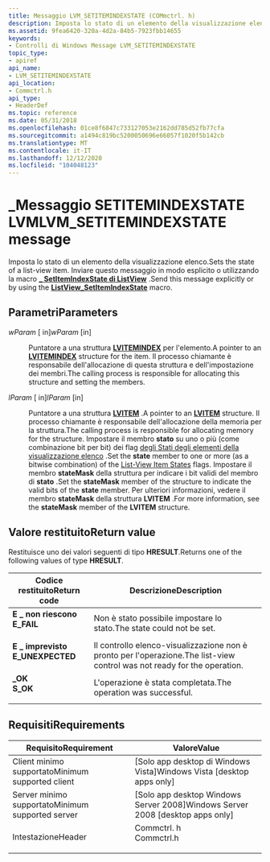 ```yaml
---
title: Messaggio LVM_SETITEMINDEXSTATE (COMmctrl. h)
description: Imposta lo stato di un elemento della visualizzazione elenco. Inviare questo messaggio in modo esplicito o utilizzando la \_ macro SetItemIndexState di ListView.
ms.assetid: 9fea6420-320a-4d2a-84b5-7923fbb14655
keywords:
- Controlli di Windows Message LVM_SETITEMINDEXSTATE
topic_type:
- apiref
api_name:
- LVM_SETITEMINDEXSTATE
api_location:
- Commctrl.h
api_type:
- HeaderDef
ms.topic: reference
ms.date: 05/31/2018
ms.openlocfilehash: 01ce8f6847c733127053e2162dd785d52fb77cfa
ms.sourcegitcommit: a1494c819bc5200050696e66057f1020f5b142cb
ms.translationtype: MT
ms.contentlocale: it-IT
ms.lasthandoff: 12/12/2020
ms.locfileid: "104048123"
---
```

# <a name="lvm_setitemindexstate-message"></a><span data-ttu-id="fc3c2-105">\_Messaggio SETITEMINDEXSTATE LVM</span><span class="sxs-lookup"><span data-stu-id="fc3c2-105">LVM\_SETITEMINDEXSTATE message</span></span>

<span data-ttu-id="fc3c2-106">Imposta lo stato di un elemento della visualizzazione elenco.</span><span class="sxs-lookup"><span data-stu-id="fc3c2-106">Sets the state of a list-view item.</span></span> <span data-ttu-id="fc3c2-107">Inviare questo messaggio in modo esplicito o utilizzando la macro [**\_ SetItemIndexState di ListView**](/windows/desktop/api/Commctrl/nf-commctrl-listview_setitemindexstate) .</span><span class="sxs-lookup"><span data-stu-id="fc3c2-107">Send this message explicitly or by using the [**ListView\_SetItemIndexState**](/windows/desktop/api/Commctrl/nf-commctrl-listview_setitemindexstate) macro.</span></span>

## <a name="parameters"></a><span data-ttu-id="fc3c2-108">Parametri</span><span class="sxs-lookup"><span data-stu-id="fc3c2-108">Parameters</span></span>

<dl> <dt>

<span data-ttu-id="fc3c2-109">*wParam* \[ in\]</span><span class="sxs-lookup"><span data-stu-id="fc3c2-109">*wParam* \[in\]</span></span>
</dt> <dd>

<span data-ttu-id="fc3c2-110">Puntatore a una struttura [**LVITEMINDEX**](/windows/win32/api/commctrl/ns-commctrl-lvitemindex) per l'elemento.</span><span class="sxs-lookup"><span data-stu-id="fc3c2-110">A pointer to an [**LVITEMINDEX**](/windows/win32/api/commctrl/ns-commctrl-lvitemindex) structure for the item.</span></span> <span data-ttu-id="fc3c2-111">Il processo chiamante è responsabile dell'allocazione di questa struttura e dell'impostazione dei membri.</span><span class="sxs-lookup"><span data-stu-id="fc3c2-111">The calling process is responsible for allocating this structure and setting the members.</span></span>

</dd> <dt>

<span data-ttu-id="fc3c2-112">*lParam* \[ in\]</span><span class="sxs-lookup"><span data-stu-id="fc3c2-112">*lParam* \[in\]</span></span>
</dt> <dd>

<span data-ttu-id="fc3c2-113">Puntatore a una struttura [**LVITEM**](/windows/win32/api/commctrl/ns-commctrl-lvitema) .</span><span class="sxs-lookup"><span data-stu-id="fc3c2-113">A pointer to an [**LVITEM**](/windows/win32/api/commctrl/ns-commctrl-lvitema) structure.</span></span> <span data-ttu-id="fc3c2-114">Il processo chiamante è responsabile dell'allocazione della memoria per la struttura.</span><span class="sxs-lookup"><span data-stu-id="fc3c2-114">The calling process is responsible for allocating memory for the structure.</span></span> <span data-ttu-id="fc3c2-115">Impostare il membro **stato** su uno o più (come combinazione bit per bit) dei flag [degli Stati degli elementi della visualizzazione elenco](list-view-item-states.md) .</span><span class="sxs-lookup"><span data-stu-id="fc3c2-115">Set the **state** member to one or more (as a bitwise combination) of the [List-View Item States](list-view-item-states.md) flags.</span></span> <span data-ttu-id="fc3c2-116">Impostare il membro **stateMask** della struttura per indicare i bit validi del membro di **stato** .</span><span class="sxs-lookup"><span data-stu-id="fc3c2-116">Set the **stateMask** member of the structure to indicate the valid bits of the **state** member.</span></span> <span data-ttu-id="fc3c2-117">Per ulteriori informazioni, vedere il membro **stateMask** della struttura **LVITEM** .</span><span class="sxs-lookup"><span data-stu-id="fc3c2-117">For more information, see the **stateMask** member of the **LVITEM** structure.</span></span>

</dd> </dl>

## <a name="return-value"></a><span data-ttu-id="fc3c2-118">Valore restituito</span><span class="sxs-lookup"><span data-stu-id="fc3c2-118">Return value</span></span>

<span data-ttu-id="fc3c2-119">Restituisce uno dei valori seguenti di tipo **HRESULT**.</span><span class="sxs-lookup"><span data-stu-id="fc3c2-119">Returns one of the following values of type **HRESULT**.</span></span>



| <span data-ttu-id="fc3c2-120">Codice restituito</span><span class="sxs-lookup"><span data-stu-id="fc3c2-120">Return code</span></span>                                                                                  | <span data-ttu-id="fc3c2-121">Descrizione</span><span class="sxs-lookup"><span data-stu-id="fc3c2-121">Description</span></span>                                                       |
|----------------------------------------------------------------------------------------------|-------------------------------------------------------------------|
| <dl> <span data-ttu-id="fc3c2-122"><dt>**E \_ non riescono**</dt></span><span class="sxs-lookup"><span data-stu-id="fc3c2-122"><dt>**E\_FAIL**</dt></span></span> </dl>       | <span data-ttu-id="fc3c2-123">Non è stato possibile impostare lo stato.</span><span class="sxs-lookup"><span data-stu-id="fc3c2-123">The state could not be set.</span></span><br/>                            |
| <dl> <span data-ttu-id="fc3c2-124"><dt>**E \_ imprevisto**</dt></span><span class="sxs-lookup"><span data-stu-id="fc3c2-124"><dt>**E\_UNEXPECTED**</dt></span></span> </dl> | <span data-ttu-id="fc3c2-125">Il controllo elenco-visualizzazione non è pronto per l'operazione.</span><span class="sxs-lookup"><span data-stu-id="fc3c2-125">The list-view control was not ready for the operation.</span></span><br/> |
| <dl> <span data-ttu-id="fc3c2-126"><dt>**\_OK**</dt></span><span class="sxs-lookup"><span data-stu-id="fc3c2-126"><dt>**S\_OK**</dt></span></span> </dl>         | <span data-ttu-id="fc3c2-127">L'operazione è stata completata.</span><span class="sxs-lookup"><span data-stu-id="fc3c2-127">The operation was successful.</span></span><br/>                          |



 

## <a name="requirements"></a><span data-ttu-id="fc3c2-128">Requisiti</span><span class="sxs-lookup"><span data-stu-id="fc3c2-128">Requirements</span></span>



| <span data-ttu-id="fc3c2-129">Requisito</span><span class="sxs-lookup"><span data-stu-id="fc3c2-129">Requirement</span></span> | <span data-ttu-id="fc3c2-130">Valore</span><span class="sxs-lookup"><span data-stu-id="fc3c2-130">Value</span></span> |
|-------------------------------------|---------------------------------------------------------------------------------------|
| <span data-ttu-id="fc3c2-131">Client minimo supportato</span><span class="sxs-lookup"><span data-stu-id="fc3c2-131">Minimum supported client</span></span><br/> | <span data-ttu-id="fc3c2-132">\[Solo app desktop di Windows Vista\]</span><span class="sxs-lookup"><span data-stu-id="fc3c2-132">Windows Vista \[desktop apps only\]</span></span><br/>                                        |
| <span data-ttu-id="fc3c2-133">Server minimo supportato</span><span class="sxs-lookup"><span data-stu-id="fc3c2-133">Minimum supported server</span></span><br/> | <span data-ttu-id="fc3c2-134">\[Solo app desktop Windows Server 2008\]</span><span class="sxs-lookup"><span data-stu-id="fc3c2-134">Windows Server 2008 \[desktop apps only\]</span></span><br/>                                  |
| <span data-ttu-id="fc3c2-135">Intestazione</span><span class="sxs-lookup"><span data-stu-id="fc3c2-135">Header</span></span><br/>                   | <dl> <span data-ttu-id="fc3c2-136"><dt>Commctrl. h</dt></span><span class="sxs-lookup"><span data-stu-id="fc3c2-136"><dt>Commctrl.h</dt></span></span> </dl> |



 

 





